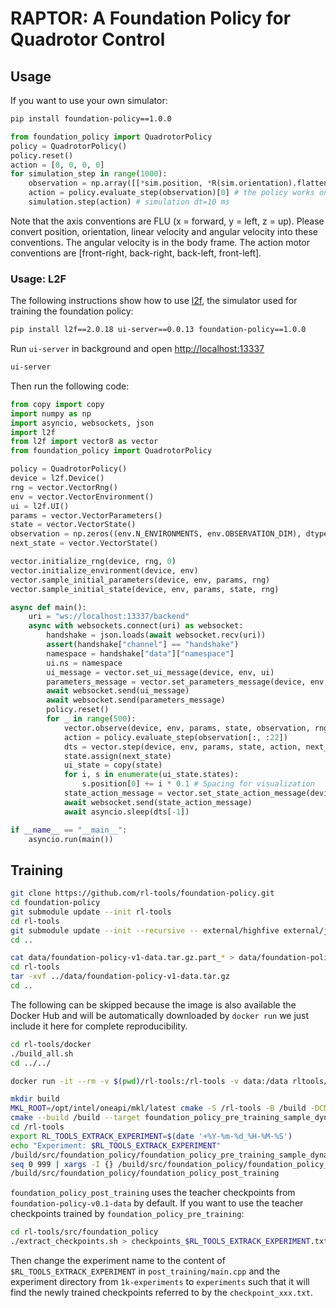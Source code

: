 # RAPTOR: A Foundation Policy for Quadrotor Control

## Usage
If you want to use your own simulator:
```bash
pip install foundation-policy==1.0.0
```
```python
from foundation_policy import QuadrotorPolicy
policy = QuadrotorPolicy()
policy.reset()
action = [0, 0, 0, 0]
for simulation_step in range(1000):
    observation = np.array([[*sim.position, *R(sim.orientation).flatten(), *sim.linear_velocity, *sim.angular_velocity, *sim.action]])
    action = policy.evaluate_step(observation)[0] # the policy works on batches by default
    simulation.step(action) # simulation dt=10 ms
```
Note that the axis conventions are FLU (x = forward, y = left, z = up). Please convert position, orientation, linear velocity and angular velocity into these conventions. The angular velocity is in the body frame. The action motor conventions are [front-right, back-right, back-left, front-left]. 


### Usage: L2F
The following instructions show how to use [l2f](https://github.com/rl-tools/l2f), the simulator used for training the foundation policy:
```bash
pip install l2f==2.0.18 ui-server==0.0.13 foundation-policy==1.0.0
```
Run `ui-server` in background and open [http://localhost:13337](http://localhost:13337)
```bash
ui-server
```
Then run the following code:
```python
from copy import copy
import numpy as np
import asyncio, websockets, json
import l2f
from l2f import vector8 as vector
from foundation_policy import QuadrotorPolicy

policy = QuadrotorPolicy()
device = l2f.Device()
rng = vector.VectorRng()
env = vector.VectorEnvironment()
ui = l2f.UI()
params = vector.VectorParameters()
state = vector.VectorState()
observation = np.zeros((env.N_ENVIRONMENTS, env.OBSERVATION_DIM), dtype=np.float32)
next_state = vector.VectorState()

vector.initialize_rng(device, rng, 0)
vector.initialize_environment(device, env)
vector.sample_initial_parameters(device, env, params, rng)
vector.sample_initial_state(device, env, params, state, rng)

async def main():
    uri = "ws://localhost:13337/backend"
    async with websockets.connect(uri) as websocket:
        handshake = json.loads(await websocket.recv(uri))
        assert(handshake["channel"] == "handshake")
        namespace = handshake["data"]["namespace"]
        ui.ns = namespace
        ui_message = vector.set_ui_message(device, env, ui)
        parameters_message = vector.set_parameters_message(device, env, params, ui)
        await websocket.send(ui_message)
        await websocket.send(parameters_message)
        policy.reset()
        for _ in range(500):
            vector.observe(device, env, params, state, observation, rng)
            action = policy.evaluate_step(observation[:, :22])
            dts = vector.step(device, env, params, state, action, next_state, rng)
            state.assign(next_state)
            ui_state = copy(state)
            for i, s in enumerate(ui_state.states):
                s.position[0] += i * 0.1 # Spacing for visualization
            state_action_message = vector.set_state_action_message(device, env, params, ui, ui_state, action)
            await websocket.send(state_action_message)
            await asyncio.sleep(dts[-1])

if __name__ == "__main__":
    asyncio.run(main())
```

## Training

```bash
git clone https://github.com/rl-tools/foundation-policy.git
cd foundation-policy
git submodule update --init rl-tools
cd rl-tools
git submodule update --init --recursive -- external/highfive external/json external/tensorboard
cd ..
```

```bash
cat data/foundation-policy-v1-data.tar.gz.part_* > data/foundation-policy-v1-data.tar.gz
cd rl-tools
tar -xvf ../data/foundation-policy-v1-data.tar.gz
cd ..
```

The following can be skipped because the image is also available the Docker Hub and will be automatically downloaded by `docker run` we just include it here for complete reproducibility.
```bash
cd rl-tools/docker
./build_all.sh
cd ../../
```

```bash
docker run -it --rm -v $(pwd)/rl-tools:/rl-tools -v data:/data rltools/rltools:ubuntu24.04_mkl_gcc_base
```

```bash
mkdir build
MKL_ROOT=/opt/intel/oneapi/mkl/latest cmake -S /rl-tools -B /build -DCMAKE_BUILD_TYPE=Release -DRL_TOOLS_BACKEND_ENABLE_MKL=ON -DRL_TOOLS_ENABLE_TARGETS=ON -DRL_TOOLS_EXPERIMENTAL=ON -DRL_TOOLS_ENABLE_HDF5=ON -DRL_TOOLS_ENABLE_JSON=ON -DRL_TOOLS_ENABLE_TENSORBOARD=ON
cmake --build /build --target foundation_policy_pre_training_sample_dynamics_parameters --target foundation_policy_pre_training --target foundation_policy_post_training -j$(nproc)
cd /rl-tools
export RL_TOOLS_EXTRACK_EXPERIMENT=$(date '+%Y-%m-%d_%H-%M-%S')
echo "Experiment: $RL_TOOLS_EXTRACK_EXPERIMENT"
/build/src/foundation_policy/foundation_policy_pre_training_sample_dynamics_parameters
seq 0 999 | xargs -I {} /build/src/foundation_policy/foundation_policy_pre_training ./src/foundation_policy/dynamics_parameters/{}.json
/build/src/foundation_policy/foundation_policy_post_training
```

`foundation_policy_post_training` uses the teacher checkpoints from `foundation-policy-v0.1-data` by default. If you want to use the teacher checkpoints trained by `foundation_policy_pre_training`:
```bash
cd rl-tools/src/foundation_policy
./extract_checkpoints.sh > checkpoints_$RL_TOOLS_EXTRACK_EXPERIMENT.txt
```
Then change the experiment name to the content of `$RL_TOOLS_EXTRACK_EXPERIMENT` in `post_training/main.cpp` and the experiment directory from `1k-experiments` to `experiments` such that it will find the newly trained checkpoints referred to by the `checkpoint_xxx.txt`.
